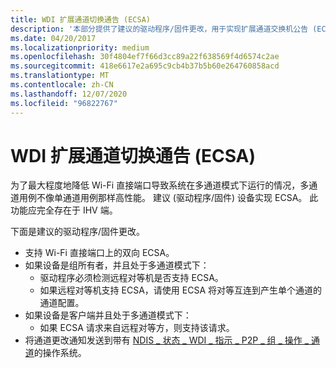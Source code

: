 ```yaml
---
title: WDI 扩展通道切换通告 (ECSA)
description: '本部分提供了建议的驱动程序/固件更改，用于实现扩展通道交换机公告 (ECSA) '
ms.date: 04/20/2017
ms.localizationpriority: medium
ms.openlocfilehash: 30f4804ef7f66d3cc89a22f638569f4d6574c2ae
ms.sourcegitcommit: 418e6617e2a695c9cb4b37b5b60e264760858acd
ms.translationtype: MT
ms.contentlocale: zh-CN
ms.lasthandoff: 12/07/2020
ms.locfileid: "96822767"
---
```

# <a name="wdi-extended-channel-switch-announcement-ecsa"></a>WDI 扩展通道切换通告 (ECSA)


为了最大程度地降低 Wi-Fi 直接端口导致系统在多通道模式下运行的情况，多通道用例不像单通道用例那样高性能。 建议 (驱动程序/固件) 设备实现 ECSA。 此功能应完全存在于 IHV 端。

下面是建议的驱动程序/固件更改。

-   支持 Wi-Fi 直接端口上的双向 ECSA。
-   如果设备是组所有者，并且处于多通道模式下：
    -   驱动程序必须检测远程对等机是否支持 ECSA。
    -   如果远程对等机支持 ECSA，请使用 ECSA 将对等互连到产生单个通道的通道配置。
-   如果设备是客户端并且处于多通道模式下：
    -   如果 ECSA 请求来自远程对等方，则支持该请求。
-   将通道更改通知发送到带有 [NDIS \_ 状态 \_ WDI \_ 指示 \_ P2P \_ 组 \_ 操作 \_ 通道](./ndis-status-wdi-indication-p2p-group-operating-channel.md)的操作系统。

 

